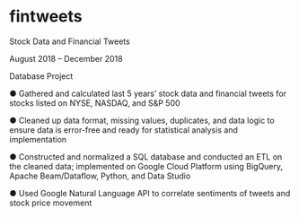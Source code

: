 # fintweets

Stock Data and Financial Tweets

August 2018 – December 2018

Database Project

● Gathered and calculated last 5 years’ stock data and financial tweets for stocks listed on NYSE, NASDAQ, and S&P 500

● Cleaned up data format, missing values, duplicates, and data logic to ensure data is error-free and ready for statistical analysis and implementation

● Constructed and normalized a SQL database and conducted an ETL on the cleaned data; implemented on Google Cloud Platform using BigQuery, Apache Beam/Dataflow, Python, and Data Studio

● Used Google Natural Language API to correlate sentiments of tweets and stock price movement
